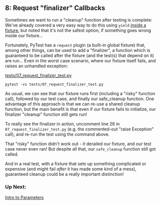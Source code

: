 
## 8: Request "finalizer" Callbacks

Sometimes we want to run a "cleanup" function after testing is complete: We've already covered a very easy way to do this using `yield` [inside a fixture](), but noted that it's not the safest option, if something goes wrong inside our fixture...

Fortunately, PyTest has a `request` plugin (a built-in global fixture) that, among other things, can be used to add a "finalizer", a function which is guaranteed to be called after the fixture (and the test(s) that depend on it) are run... Even in the worst case scenario, where our fixture itself fails, and raises an unhandled exception:

[tests/07_request_finalizer_test.py](https://github.com/pluralsight/intro-to-pytest/blob/master/tests/07_request_finalizer_test.py)

```
pytest -vs tests/07_request_finalizer_test.py
```

As usual, we can see that our fixture runs first (including a "risky" function call), followed by our test case, and finally our safe_cleanup function. One advantage of this approach is that we can re-use a shared cleanup function, but the main benefit is that even if our fixture fails to initialize, our finalizer "cleanup" function still gets run!

To really see the finalizer in action, uncomment line 26 in `07_request_finalizer_test.py` (e.g. the commented-out "raise Exception" call), and re-run the test using the command above.

That "risky" function didn't work out - it derailed our fixture, and our test case never even ran! But despite all that, our `safe_cleanup` function still got called.

And in a real test, with a fixture that sets up something complicated or expensive (and might fail _after_ it has made some kind of a mess), guaranteed cleanup could be a really important distinction!

### Up Next:

[Intro to Parameters](https://github.com/pluralsight/intro-to-pytest/blob/master/tutorials/09_intro_to_parameters.md)
